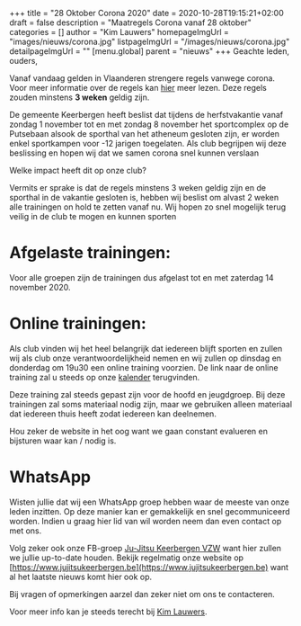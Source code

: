 +++
title = "28 Oktober Corona 2020"
date = 2020-10-28T19:15:21+02:00
draft = false
description = "Maatregels Corona vanaf 28 oktober"
categories = []
author = "Kim Lauwers"
homepageImgUrl = "images/nieuws/corona.jpg"
listpageImgUrl = "/images/nieuws/corona.jpg"
detailpageImgUrl = ""
[menu.global]
    parent = "nieuws"
+++
Geachte leden, ouders, 

Vanaf vandaag gelden in Vlaanderen strengere regels vanwege corona.
Voor meer informatie over de regels kan [hier](https://www.sport.vlaanderen/sporten-in-tijden-van-corona/) meer lezen.
Deze regels zouden minstens **3 weken** geldig zijn.

De gemeente Keerbergen heeft beslist dat tijdens de herfstvakantie vanaf zondag 1 november tot en met zondag 8 november het sportcomplex op de Putsebaan alsook de sporthal van het atheneum gesloten zijn, er worden enkel sportkampen voor -12 jarigen toegelaten.
Als club begrijpen wij deze beslissing en hopen wij dat we samen corona snel kunnen verslaan

Welke impact heeft dit op onze club?

Vermits er sprake is dat de regels minstens 3 weken geldig zijn en de sporthal in de vakantie gesloten is, hebben wij beslist om alvast 2 weken alle trainingen on hold te zetten vanaf nu.
Wij hopen zo snel mogelijk terug veilig in de club te mogen en kunnen sporten

# Afgelaste trainingen:
Voor alle groepen zijn de trainingen dus afgelast tot en met zaterdag 14 november 2020.    

# Online trainingen:
Als club vinden wij het heel belangrijk dat iedereen blijft sporten en zullen wij als club onze verantwoordelijkheid nemen en wij zullen op dinsdag en donderdag om 19u30 een online training voorzien.
De link naar de online training zal u steeds op onze [kalender](https://www.jujitsukeerbergen.be/kalender) terugvinden.

Deze training zal steeds gepast zijn voor de hoofd en jeugdgroep. Bij deze trainingen zal soms materiaal nodig zijn, maar we gebruiken alleen materiaal dat iedereen thuis heeft zodat iedereen kan deelnemen.

Hou zeker de website in het oog want we gaan constant evalueren en bijsturen waar kan / nodig is.

# WhatsApp
Wisten jullie dat wij een WhatsApp groep hebben waar de meeste van onze leden inzitten.
Op deze manier kan er gemakkelijk en snel gecommuniceerd worden.
Indien u graag hier lid van wil worden neem dan even contact op met ons.

Volg zeker ook onze FB-groep [Ju-Jitsu Keerbergen VZW](https://www.facebook.com/groups/357231384348318/) want hier zullen we jullie up-to-date houden. Bekijk regelmatig onze website op [https://www.jujitsukeerbergen.be](https://www.jujitsukeerbergen.be) want al het laatste nieuws komt hier ook op.

Bij vragen of opmerkingen aarzel dan zeker niet om ons te contacteren.

Voor meer info kan je steeds terecht bij [Kim Lauwers](https://www.jujitsukeerbergen.be/trainers/#Kim_Lauwers).